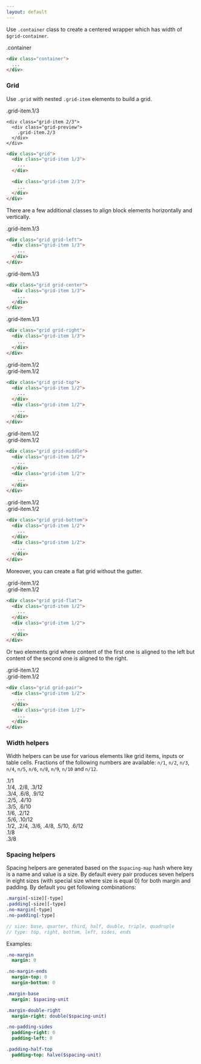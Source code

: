 ```yaml
---
layout: default
---
```


Use `.container` class to create a centered wrapper which has width of
`$grid-container`.

<div class="example">
  <div class="container grid-preview">
    .container
  </div>
</div>

```html
<div class="container">
  ...
</div>
```

### Grid

Use `.grid` with nested `.grid-item` elements to build a grid.

<div class="example">
  <div class="grid">
    <div class="grid-item 1/3">
      <div class="grid-preview">
        .grid-item.1/3
      </div>
    </div>

    <div class="grid-item 2/3">
      <div class="grid-preview">
        .grid-item.2/3
      </div>
    </div>
  </div>
</div>

```html
<div class="grid">
  <div class="grid-item 1/3">
    ...
  </div>

  <div class="grid-item 2/3">
    ...
  </div>
</div>
```

There are a few additional classes to align block elements horizontally
and vertically.

<div class="example">
  <div class="grid grid-left">
    <div class="grid-item 1/3">
      <div class="grid-preview">
        .grid-item.1/3
      </div>
    </div>
  </div>
</div>

```html
<div class="grid grid-left">
  <div class="grid-item 1/3">
    ...
  </div>
</div>
```

<div class="example">
  <div class="grid grid-center">
    <div class="grid-item 1/3">
      <div class="grid-preview">
        .grid-item.1/3
      </div>
    </div>
  </div>
</div>

```html
<div class="grid grid-center">
  <div class="grid-item 1/3">
    ...
  </div>
</div>
```

<div class="example">
  <div class="grid grid-right">
    <div class="grid-item 1/3">
      <div class="grid-preview">
        .grid-item.1/3
      </div>
    </div>
  </div>
</div>

```html
<div class="grid grid-right">
  <div class="grid-item 1/3">
    ...
  </div>
</div>
```

<div class="example">
  <div class="grid grid-top">
    <div class="grid-item 1/2">
      <div class="grid-preview grid-preview-large">
        .grid-item.1/2
      </div>
    </div>
    <div class="grid-item 1/2">
      <div class="grid-preview">
        .grid-item.1/2
      </div>
    </div>
  </div>
</div>

```html
<div class="grid grid-top">
  <div class="grid-item 1/2">
    ...
  </div>
  <div class="grid-item 1/2">
    ...
  </div>
</div>
```

<div class="example">
  <div class="grid grid-middle">
    <div class="grid-item 1/2">
      <div class="grid-preview grid-preview-large">
        .grid-item.1/2
      </div>
    </div>
    <div class="grid-item 1/2">
      <div class="grid-preview">
        .grid-item.1/2
      </div>
    </div>
  </div>
</div>

```html
<div class="grid grid-middle">
  <div class="grid-item 1/2">
    ...
  </div>
  <div class="grid-item 1/2">
    ...
  </div>
</div>
```

<div class="example">
  <div class="grid grid-bottom">
    <div class="grid-item 1/2">
      <div class="grid-preview grid-preview-large">
        .grid-item.1/2
      </div>
    </div>
    <div class="grid-item 1/2">
      <div class="grid-preview">
        .grid-item.1/2
      </div>
    </div>
  </div>
</div>

```html
<div class="grid grid-bottom">
  <div class="grid-item 1/2">
    ...
  </div>
  <div class="grid-item 1/2">
    ...
  </div>
</div>
```

Moreover, you can create a flat grid without the gutter.

<div class="example">
  <div class="grid grid-flat grid-preview">
    <div class="grid-item 1/2">
      <div class="grid-preview">
        .grid-item.1/2
      </div>
    </div>
    <div class="grid-item 1/2">
      <div class="grid-preview">
        .grid-item.1/2
      </div>
    </div>
  </div>
</div>

```html
<div class="grid grid-flat">
  <div class="grid-item 1/2">
    ...
  </div>
  <div class="grid-item 1/2">
    ...
  </div>
</div>
```

Or two elements grid where content of the first one is aligned to the left
but content of the second one is aligned to the right.

<div class="example">
  <div class="grid grid-pair">
    <div class="grid-item 1/2">
      <div class="grid-preview">
        .grid-item.1/2
      </div>
    </div>
    <div class="grid-item 1/2">
      <div class="grid-preview">
        .grid-item.1/2
      </div>
    </div>
  </div>
</div>

```html
<div class="grid grid-pair">
  <div class="grid-item 1/2">
    ...
  </div>
  <div class="grid-item 1/2">
    ...
  </div>
</div>
```

### Width helpers

Width helpers can be use for various elements like grid items, inputs or
table cells. Fractions of the following numbers are available: `n/1`, `n/2`,
`n/3`, `n/4`, `n/5`, `n/6`, `n/8`, `n/9`, `n/10` and `n/12`.

<div class="grid">
  <div class="grid-item 1/1">
    <div class="grid-preview">
      .1/1
    </div>
  </div>
</div>

<div class="grid">
  <div class="grid-item 1/4">
    <div class="grid-preview">
      .1/4, .2/8, .3/12
    </div>
  </div>
  <div class="grid-item 3/4">
    <div class="grid-preview">
      .3/4, .6/8, .9/12
    </div>
  </div>
</div>

<div class="grid">
  <div class="grid-item 2/5">
    <div class="grid-preview">
      .2/5, .4/10
    </div>
  </div>
  <div class="grid-item 3/5">
    <div class="grid-preview">
      .3/5, .6/10
    </div>
  </div>
</div>

<div class="grid">
  <div class="grid-item 1/6">
    <div class="grid-preview">
      .1/6, .2/12
    </div>
  </div>
  <div class="grid-item 5/6">
    <div class="grid-preview">
      .5/6, .10/12
    </div>
  </div>
</div>

<div class="grid">
  <div class="grid-item 1/2">
    <div class="grid-preview">
      .1/2, .2/4, .3/6, .4/8, .5/10, .6/12
    </div>
  </div>
  <div class="grid-item 1/8">
    <div class="grid-preview">
      .1/8
    </div>
  </div>
  <div class="grid-item 3/8">
    <div class="grid-preview">
      .3/8
    </div>
  </div>
</div>

### Spacing helpers

Spacing helpers are generated based on the `$spacing-map` hash where key
is a name and value is a size. By default every pair produces seven
helpers in eight sizes (with special size where size is equal 0) for both
margin and padding. By default you get following combinations:

```sass
.margin[-size][-type]
.padding[-size][-type]
.no-margin[-type]
.no-padding[-type]

// size: base, quarter, third, half, double, triple, quadruple
// type: top, right, bottom, left, sides, ends
```

Examples:

```sass
.no-margin
  margin: 0

.no-margin-ends
  margin-top: 0
  margin-bottom: 0

.margin-base
  margin: $spacing-unit

.margin-double-right
  margin-right: double($spacing-unit)

.no-padding-sides
  padding-right: 0
  padding-left: 0

.padding-half-top
  padding-top: halve($spacing-unit)
```
